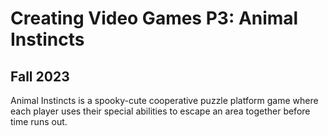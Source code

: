 # Creating Video Games P3: Animal Instincts

## Fall 2023

Animal Instincts is a spooky-cute cooperative puzzle platform game where each player uses their special abilities to escape an area together before time runs out.
